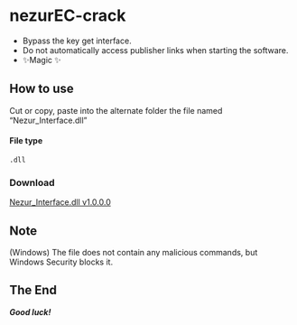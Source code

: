 # nezurEC-crack

- Bypass the key get interface.
- Do not automatically access publisher links when starting the software.
- ✨Magic ✨

## How to use
Cut or copy, paste into the alternate folder the file named “Nezur_Interface.dll”

#### File type
```
.dll
```

### Download
[Nezur_Interface.dll v1.0.0.0](https://github.com/hoanglongryu/nezurEC-crack/raw/refs/heads/main/Nezur_Interface.dll)

## Note
(Windows) The file does not contain any malicious commands, but Windows Security blocks it.

## The End
___Good luck!___
